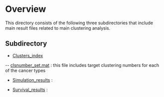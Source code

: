
# Overview

This directory consists of the following three subdirectories that
include main result files related to main clustering analysis.

## Subdirectory

- [Clusters_index](https://github.com/ishspsy/MKerW-A/blob/master/Resulting_files/Clusters_index)

-- [clsnumber_set.mat](https://github.com/ishspsy/MKerW-A/blob/master/Resulting_files/Clusters_index/clsnumber_set.mat) : 
this file includes target clustering numbers for each of the cancer types

- [Simulation_results](https://github.com/ishspsy/MKerW-A/blob/master/Resulting_files/Simulation_results)
: 

- [Survival_results](https://github.com/ishspsy/MKerW-A/blob/master/Resulting_files/Survival_results)
: 






	


